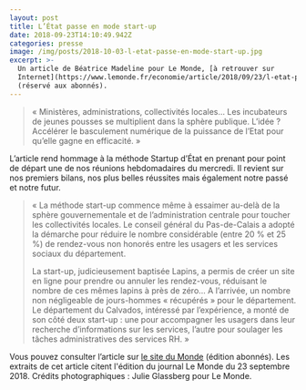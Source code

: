 ```yaml
---
layout: post
title: L’État passe en mode start-up
date: 2018-09-23T14:10:49.942Z
categories: presse
image: /img/posts/2018-10-03-l-etat-passe-en-mode-start-up.jpg
excerpt: >-
  Un article de Béatrice Madeline pour Le Monde, [à retrouver sur
  Internet](https://www.lemonde.fr/economie/article/2018/09/23/l-etat-passe-en-mode-start-up_5359074_3234.html)
  (réservé aux abonnés).
---
```

> « Ministères, administrations, collectivités locales… Les incubateurs de jeunes pousses se multiplient dans la sphère publique. L’idée ? Accélérer le basculement numérique de la puissance de l’Etat pour qu’elle gagne en efficacité. »

L’article rend hommage à la méthode Startup d’État en prenant pour point de départ une de nos réunions hebdomadaires du mercredi. Il revient sur nos premiers bilans, nos plus belles réussites mais également notre passé et notre futur.

> « La méthode start-up commence même à essaimer au-delà de la sphère gouvernementale et de l’administration centrale pour toucher les collectivités locales. Le conseil général du Pas-de-Calais a adopté la démarche pour réduire le nombre considérable (entre 20 % et 25 %) de rendez-vous non honorés entre les usagers et les services sociaux du département.
>
> La start-up, judicieusement baptisée Lapins, a permis de créer un site en ligne pour prendre ou annuler les rendez-vous, réduisant le nombre de ces mêmes lapins à près de zéro… A l’arrivée, un nombre non négligeable de jours-hommes « récupérés » pour le département. Le département du Calvados, intéressé par l’expérience, a monté de son côté deux start-up : une pour accompagner les usagers dans leur recherche d’informations sur les services, l’autre pour soulager les tâches administratives des services RH. »

Vous pouvez consulter l’article sur [le site du Monde](https://www.lemonde.fr/economie/article/2018/09/23/l-etat-passe-en-mode-start-up_5359074_3234.html) (édition abonnés). Les extraits de cet article citent l'édition du journal Le Monde du 23 septembre 2018. Crédits photographiques : Julie Glassberg pour Le Monde.
